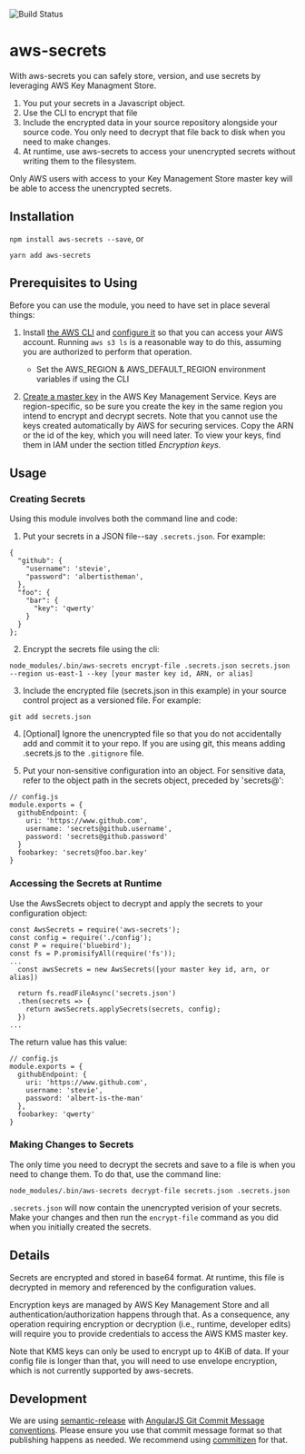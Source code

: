 ![Build Status](https://travis-ci.org/Cimpress-MCP/aws-secrets.svg?branch=master)

# aws-secrets

With aws-secrets you can safely store, version, and use secrets by leveraging AWS Key Managment Store.

1. You put your secrets in a Javascript object.
1. Use the CLI to encrypt that file
1. Include the encrypted data in your source repository alongside your source code. You only need to decrypt that file back to disk when you need to make changes.
1. At runtime, use aws-secrets to access your unencrypted secrets without writing them to the filesystem.

Only AWS users with access to your Key Management Store master key will be able to access the unencrypted secrets.

## Installation
`npm install aws-secrets --save`, or

`yarn add aws-secrets`

## Prerequisites to Using
Before you can use the module, you need to have set in place several things:
1. Install [the AWS CLI](http://docs.aws.amazon.com/cli/latest/userguide/installing.html) and [configure it](http://docs.aws.amazon.com/cli/latest/userguide/cli-chap-getting-started.html) so that you can access your AWS account. Running `aws s3 ls` is a reasonable way to do this, assuming you are authorized to perform that operation.

    * Set the AWS\_REGION & AWS\_DEFAULT\_REGION environment variables if using the CLI
  
2. [Create a master key](http://docs.aws.amazon.com/kms/latest/developerguide/create-keys.html) in the AWS Key Management Service. Keys are region-specific, so be sure you create the key in the same region you intend to encrypt and decrypt secrets. Note that you cannot use the keys created automatically by AWS for securing services. Copy the ARN or the id of the key, which you will need later. To view your keys, find them in IAM under the section titled *Encryption keys.*

## Usage

### Creating Secrets
Using this module involves both the command line and code:
1. Put your secrets in a JSON file--say `.secrets.json`. For example:
~~~~
{
  "github": {
    "username": 'stevie',
    "password": 'albertistheman',
  },
  "foo": {
    "bar": {
      "key": 'qwerty'
    }
  }
};
~~~~
2. Encrypt the secrets file using the cli:

  `node_modules/.bin/aws-secrets encrypt-file .secrets.json secrets.json --region us-east-1 --key [your master key id, ARN, or alias]`

3. Include the encrypted file (secrets.json in this example) in your source control project as a versioned file. For example:

  `git add secrets.json`

4. [Optional] Ignore the unencrypted file so that you do not accidentally add and commit it to your repo. If you are using git, this means adding .secrets.js to the `.gitignore` file.

5. Put your non-sensitive configuration into an object. For sensitive data, refer to the object path in the secrets object, preceded by 'secrets@':

  ~~~
  // config.js
  module.exports = {
    githubEndpoint: {
      uri: 'https://www.github.com',
      username: 'secrets@github.username',
      password: 'secrets@github.password'
    }
    foobarkey: 'secrets@foo.bar.key'
  }
  ~~~

### Accessing the Secrets at Runtime

Use the AwsSecrets object to decrypt and apply the secrets to your configuration object:
~~~
const AwsSecrets = require('aws-secrets');
const config = require('./config');
const P = require('bluebird');
const fs = P.promisifyAll(require('fs'));
...
  const awsSecrets = new AwsSecrets([your master key id, arn, or alias])

  return fs.readFileAsync('secrets.json')
  .then(secrets => {
    return awsSecrets.applySecrets(secrets, config);
  })
...
~~~

  The return value has this value:

  ~~~
  // config.js
  module.exports = {
    githubEndpoint: {
      uri: 'https://www.github.com',
      username: 'stevie',
      password: 'albert-is-the-man'
    },
    foobarkey: 'qwerty'
  }
  ~~~

### Making Changes to Secrets
The only time you need to decrypt the secrets and save to a file is when you need to change them. To do that, use the command line:

`node_modules/.bin/aws-secrets decrypt-file secrets.json .secrets.json`

`.secrets.json` will now contain the unencrypted verision of your secrets. Make your changes and then run the `encrypt-file` command as you did when you initially created the secrets.

##  Details
Secrets are encrypted and stored in base64 format. At runtime, this file is decrypted in memory and referenced by the configuration values.

Encryption keys are managed by AWS Key Management Store and all authentication/authorization happens through that. As a consequence, any operation requiring encryption or decryption (i.e., runtime, developer edits) will require you to provide credentials to access the AWS KMS master key.

Note that KMS keys can only be used to encrypt up to 4KiB of data. If your config file is longer than that, you will need to use envelope encryption, which is not currently supported by aws-secrets.

## Development
We are using [semantic-release](https://github.com/semantic-release/semantic-release) with [AngularJS Git Commit Message conventions](https://docs.google.com/document/d/1QrDFcIiPjSLDn3EL15IJygNPiHORgU1_OOAqWjiDU5Y/edit). Please ensure you use that commit message format so that publishing happens as needed. We recommend using [commitizen](https://github.com/commitizen/cz-cli) for that.
